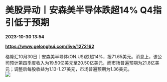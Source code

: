 # 美股异动丨安森美半导体跌超14% Q4指引低于预期

**2023-10-30 13:54**

**https://www.gelonghui.com/live/1272162**

格隆汇10月30日｜安森美半导体(ON.US)跌超14%，报71.65美元。消息上，该公司预计第四季度收入为19.50亿美元至20.50亿美元，而市场普遍预期为21.8亿美元；调整后每股收益为1.13-1.27美元，市场普遍预期为1.36美元。  
![](https://img5.gelonghui.com/live/82d7c-d00d4d86-3830-4ae3-ae09-4cf70fe4aa45.jpg)